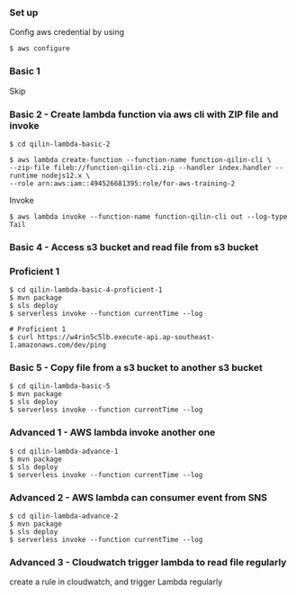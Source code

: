 ### Set up

Config aws credential by using
```shell script
$ aws configure
```

### Basic 1

Skip

### Basic 2 - Create lambda function via aws cli with ZIP file and invoke

```
$ cd qilin-lambda-basic-2

$ aws lambda create-function --function-name function-qilin-cli \
--zip-file fileb://function-qilin-cli.zip --handler index.handler --runtime nodejs12.x \
--role arn:aws:iam::494526681395:role/for-aws-training-2
```

Invoke
```
$ aws lambda invoke --function-name function-qilin-cli out --log-type Tail
```

### Basic 4 - Access s3 bucket and read file from s3 bucket
### Proficient 1

```shell script
$ cd qilin-lambda-basic-4-proficient-1
$ mvn package
$ sls deploy
$ serverless invoke --function currentTime --log

# Proficient 1
$ curl https://w4rin5c5lb.execute-api.ap-southeast-1.amazonaws.com/dev/ping
```

### Basic 5 - Copy file from a s3 bucket to another s3 bucket

```shell script
$ cd qilin-lambda-basic-5
$ mvn package
$ sls deploy
$ serverless invoke --function currentTime --log
```

### Advanced 1 - AWS lambda invoke another one

```shell script
$ cd qilin-lambda-advance-1
$ mvn package
$ sls deploy
$ serverless invoke --function currentTime --log
```

### Advanced 2 - AWS lambda can consumer event from SNS

```shell script
$ cd qilin-lambda-advance-2
$ mvn package
$ sls deploy
$ serverless invoke --function currentTime --log
```

### Advanced 3 - Cloudwatch trigger lambda to read file regularly

create a rule in cloudwatch, and trigger Lambda regularly



